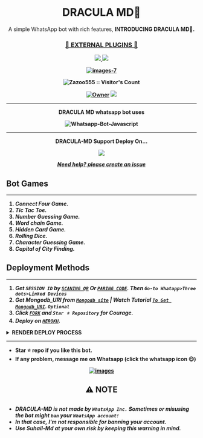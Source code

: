  <h1 align="center"> DRACULA MD🥲 </h1> 
<p align="center"> A simple WhatsApp bot with rich features, <strong>INTRODUCING DRACULA MD🥲. </p>

 
<h3 align="center"> <a href="https://github.com/SuhailTechInfo/Suhail-Md-Media">🍫 EXTERNAL PLUGINS 🍫</a>
</h3>


    
   
   
<p align="center">
   <a href="https://github.com/Zazoo555/DRACULA--MD/fork">
    <img src="https://img.shields.io/github/forks/Zazoo555/DRACULA--MD?style=flat-square&logo=github&color=darkred">
   </a>
  <a href="https://github.com/Zazoo555/DRACULA--MD/stargazers"> 
     <img src="https://img.shields.io/github/stars/Zazoo555/DRACULA--MD?style=flat-square&logo=github&color=darkred">
 </a>

<p align="center">
  <a href="https://www.instagram.com/druglord.kuwait?igsh=MXJ6MHljb215czJwMQ==">
   <img src="https://i.ibb.co/Y88JhgR/images-7.jpg" alt="images-7" border="0">
  </a>

</p>
<p align="center"><img src="https://profile-counter.glitch.me/{Zazoo555}/count.svg" alt="Zazoo555 :: Visitor's Count" /></p>

<p align="center">

 <a href="https://github.com/Zazoo555">
 <img title="Owner" src="https://img.shields.io/badge/Zazoo555-darkred?style=flat-square&logo=github&label=owner"></a>
   <a href="https://github.com/Zazoo555">
    <img src="https://img.shields.io/github/followers/Zazoo555?style=flat-square&logo=github&color=darkred">
  </a>
  

 
 </p>





---




<p align="center"> DRACULA MD whatsapp bot uses
  
<p align="center">
  <img title="Whatsapp-Bot-Javascript" src="https://img.shields.io/badge/Javascript-363303?style=for-the-badge&logo=javascript&logoColor=c6c631"></img>
</p>

---

<p align="center">
 <b>DRACULA-MD</b> Support Deploy On...
</p>

<p align="center">
  <a href="https://suhail-web01.vercel.app/deploy?platform=heroku"> <img src="https://img.shields.io/badge/heroku-9d7acc?style=for-the-badge&logo=heroku&logoColor=430098"> </a>
  <a href="https://DRACULA-web01.vercel.app/deploy?platform=repl"

***<p align="center">Need help? please create an <a href="https://github.com/SuhailTechInfo/Suhail-Md/issues">issue</a></p>***

 



## Bot Games
---
1. ***Connect Four Game.***
2.  ***Tic Tac Toe.***
3.  ***Number Guessing Game.***
4.  ***Word chain Game.***
5.  ***Hidden Card Game.***
6.  ***Rolling Dice.***
7.  ***Character Guessing Game.***
8.  ***Capital of City Finding.***
##


 




    
   
## Deployment Methods
---
1.  ***Get `SESSION ID` by [`SCANING QR`](https://suhail-md-vtsf.onrender.com/) Or [`PARING CODE`](https://suhail-md-vtsf.onrender.com/code). Then `Go-to Whatapp>Three dots>Linked Devices`***
2.  ***Get Mongodb_URI from [`Mongodb site`](https://www.mongodb.com/) | Watch Tutorial [`To Get Mongodb_URI`](https://youtu.be/4YEUtGlqkl4). `Optional`***
3.  ***Click [`FORK`](https://github.com/Zazoo555/DRACULA--MD/forks) and `Star ⭐ Repository` for Courage.***
5.  ***Deploy on [`HEROKU`](https://suhail-web01.vercel.app/deploy?platform=suhail).***

 <details close>
<summary>RENDER DEPLOY PROCESS</summary>
   
    1: Click "NEW".
    2: Select "Web Service".
    3: Click "Build and deploy from a Git repository".
    4: Now Choose this forked git repo from list.
    5: And JUST CLICK "Connect". 
   </details>


---


- Star ⭐ repo if you like this bot.
- If any problem, message me on Whatsapp
  (click the whatsapp icon 😉)
<p align="center">
  <a href="https://wa.link/iaa46n">
   <img src="https://i.ibb.co/VMLHGNp/images.png" alt="images" border="0">
  </a>


<h2 align="center"> ⚠️ NOTE  </h2>

   
## 

- <strong>*DRACULA-MD</strong> is not made by `WhatsApp Inc.` Sometimes or misusing the bot might `ban` your `WhatsApp account!`*
- *In that case, I'm not responsible for banning your account.*
- *Use Suhail-Md at your own risk by keeping this warning in mind.*

